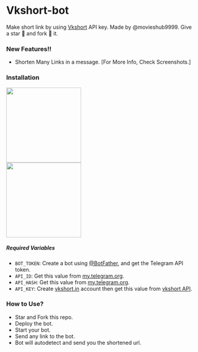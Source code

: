 # Vkshort-bot
Make short link by using [Vkshort](https://vkshort.in) API key. Made by @movieshub9999. Give a star 🌟 and fork 🍴 it.

### New Features!!

* Shorten Many Links in a message. [For More Info, Check Screenshots.]


### Installation

<p><a href="https://heroku.com/deploy?template=https://github.com/yourpapa11/vkshort"> <img src="https://img.shields.io/badge/Deploy%20To%20Heroku-blueviolet?style=for-the-badge&logo=heroku" width="200"/></a><br/>
<a href="https://railway.app/new/template?template=https%3A%2F%2Fgithub.com%2Fdakshy%2Fdroplink-bot&envs=API_KEY%2CAPI_HASH%2CAPI_ID%2CBOT_TOKEN"><img src="https://img.shields.io/badge/Deploy%20To%20Railway-purple?style=for-the-badge&logo=railway" width="200"/></a></p>

##### Required Variables

* `BOT_TOKEN`: Create a bot using [@BotFather](https://t.me/BotFather), and get the Telegram API token.
* `API_ID`: Get this value from [my.telegram.org](https://my.telegram.org/apps).
* `API_HASH`: Get this value from [my.telegram.org](https://my.telegram.org/apps).
* `API_KEY`: Create [vkshort.in](https://vkshort.in) account then get this value from [vkshort API](https://vkshort.in).

### How to Use?

* Star and Fork this repo.
* Deploy the bot.
* Start your bot.
* Send any link to the bot.
* Bot will autodetect and send you the shortened url.


